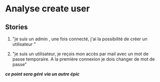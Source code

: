 # Analyse create user
## Stories
1. "je suis un admin , une fois connecté, j'ai la possibilité de créer un utilisateur "

2. "je suis un utilisateur, je reçois mon accès par mail avec un mot de passe temporaire. A la première connexion je dois changer de mot de passe"
   
___ce point sera géré via un autre épic___